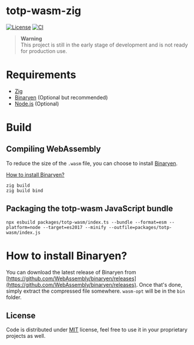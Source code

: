 # totp-wasm-zig

[![License](https://img.shields.io/github/license/gizmo-ds/totp-wasm-zig?style=flat-square)](./LICENSE)
[![CI](https://img.shields.io/github/actions/workflow/status/gizmo-ds/totp-wasm-zig/testing.yml?branch=main&label=docker%20image&style=flat-square)](https://github.com/gizmo-ds/totp-wasm-zig/actions/workflows/testing.yml)

> **Warning**  
> This project is still in the early stage of development and is not ready for production use.

# Requirements

- [Zig](https://ziglang.org/)
- [Binaryen](https://github.com/WebAssembly/binaryen) (Optional but recommended)
- [Node.js](https://nodejs.org) (Optional)

# Build

## Compiling WebAssembly

To reduce the size of the `.wasm` file, you can choose to install [Binaryen](https://github.com/WebAssembly/binaryen).

[How to install Binaryen?](#how-to-install-binaryen)

```fish
zig build
zig build bind
```

## Packaging the totp-wasm JavaScript bundle

```fish
npx esbuild packages/totp-wasm/index.ts --bundle --format=esm --platform=node --target=es2017 --minify --outfile=packages/totp-wasm/index.js
```

# How to install Binaryen?

You can download the latest release of Binaryen from [https://github.com/WebAssembly/binaryen/releases](https://github.com/WebAssembly/binaryen/releases). Once that's done, simply extract the compressed file somewhere. `wasm-opt` will be in the `bin` folder.

## License

Code is distributed under [MIT](./LICENSE) license, feel free to use it in your proprietary projects as well.
